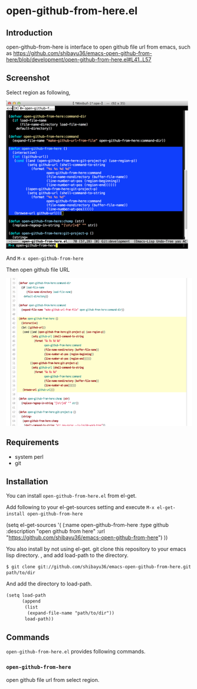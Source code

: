 # open-github-from-here.el

## Introduction
open-github-from-here is interface to open github file url from emacs, such as https://github.com/shibayu36/emacs-open-github-from-here/blob/development/open-github-from-here.el#L41..L57

## Screenshot

Select region as following,

<img src="./image/select-region.png" height="400px" />

And `M-x open-github-from-here`

Then open github file URL

<img src="./image/open-github.png" height="400px" />

## Requirements

* system perl
* git

## Installation

You can install `open-github-from-here.el` from el-get.

Add following to your el-get-sources setting and execute `M-x el-get-install open-github-from-here`

(setq el-get-sources
      '(
        (:name open-github-from-here
               :type github
               :description "open github from here"
               :url "https://github.com/shibayu36/emacs-open-github-from-here")
        ))

You also install by not using el-get.  git clone this repository to your emacs lisp directory. , and add load-path to the directory.

```
$ git clone git://github.com/shibayu36/emacs-open-github-from-here.git path/to/dir
```

And add the directory to load-path.
```
(setq load-path
      (append
       (list
        (expand-file-name "path/to/dir"))
       load-path))
```

## Commands

`open-github-from-here.el` provides following commands.

### `open-github-from-here`

open github file url from select region.